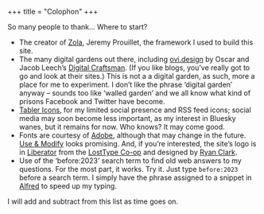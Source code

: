+++
title = "Colophon"
+++

So many people to thank… Where to start?

- The creator of [Zola](https://getzola.org), Jeremy Prouillet, the framework I used to build this site. 
- The many digital gardens out there, including [ovi.design](https://www.ovl.design/) by Oscar and Jacob Leech’s [Digital Craftsman](https://jacobleech.com/). (If you like blogs, you’ve really got to go and look at their sites.) This is not a a digital garden, as such, more a place for me to experiment. I don’t like the phrase ‘digital garden’ anyway – sounds too like ‘walled garden’ and we all know what kind of prisons Facebook and Twitter have become.
- [Tabler Icons](https://tabler.io), for my limited social presence and RSS feed icons; social media may soon become less important, as my interest in Bluesky wanes, but it remains for now. Who knows? It may come good.
- Fonts are courtesy of [Adobe](https://adobe.com), although that may change in the future. [Use & Modify](https://usemodify.com/) looks promising. And, if you’re interested, the site’s logo is in [Liberator](https://www.losttype.com/font/?name=liberator) from the [LostType Co-op](https://www.losttype.com) and designed by [Ryan Clark](https://www.ryanvsclark.com).
- Use of the ‘before:2023’ search term to find old web answers to my questions. For the most part, it works. Try it. Just type `before:2023` before a search term. I simply have the phrase assigned to a snippet in [Alfred](https://alfredapp.com) to speed up my typing.

I will add and subtract from this list as time goes on.

